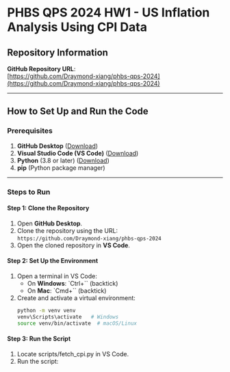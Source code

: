 # PHBS QPS 2024 HW1 - US Inflation Analysis Using CPI Data
## Repository Information

**GitHub Repository URL**:  
[https://github.com/Draymond-xiang/phbs-qps-2024](https://github.com/Draymond-xiang/phbs-qps-2024)

---
## How to Set Up and Run the Code

### Prerequisites
1. **GitHub Desktop** ([Download](https://desktop.github.com/))
2. **Visual Studio Code (VS Code)** ([Download](https://code.visualstudio.com/))
3. **Python** (3.8 or later) ([Download](https://www.python.org/))
4. **pip** (Python package manager)

---

### Steps to Run

#### Step 1: Clone the Repository
1. Open **GitHub Desktop**.
2. Clone the repository using the URL:  
   `https://github.com/Draymond-xiang/phbs-qps-2024`
3. Open the cloned repository in **VS Code**.

#### Step 2: Set Up the Environment
1. Open a terminal in VS Code:
   - On **Windows**: `Ctrl+`` (backtick)
   - On **Mac**: `Cmd+`` (backtick)
2. Create and activate a virtual environment:
   ```bash
   python -m venv venv
   venv\Scripts\activate   # Windows
   source venv/bin/activate  # macOS/Linux
#### Step 3: Run the Script
1. Locate scripts/fetch_cpi.py in VS Code.
2. Run the script:
   

